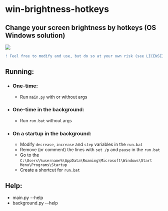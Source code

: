 # win-brightness-hotkeys

## Change your screen brightness by hotkeys (OS Windows solution)

![](https://img.shields.io/github/license/v-omelai/win-brightness-hotkeys)

```diff
! Feel free to modify and use, but do so at your own risk (see LICENSE)
```

## Running:
 - ### One-time: 
    - Run `main.py` with or without args
 - ### One-time in the background: 
    - Run `run.bat` without args
 - ### On a startup in the background:
    - Modify `decrease`, `increase` and `step` variables in the `run.bat`
    - Remove (or comment) the lines with `set /p` and `pause` in the `run.bat`
    - Go to the `C:\Users\%username%\AppData\Roaming\Microsoft\Windows\Start Menu\Programs\Startup`
    - Create a shortcut for `run.bat`
 
## Help:
   - main.py --help
   - background.py --help

